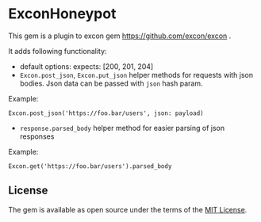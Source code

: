# ExconHoneypot

This gem is a plugin to excon gem https://github.com/excon/excon .

It adds following functionality:

- default options: expects: [200, 201, 204]
- `Excon.post_json`, `Excon.put_json` helper methods for requests with json bodies. Json data can be passed with `json` hash param.

Example:

    Excon.post_json('https://foo.bar/users', json: payload)

- `response.parsed_body` helper method for easier parsing of json responses

Example:

    Excon.get('https://foo.bar/users').parsed_body

## License

The gem is available as open source under the terms of the [MIT License](https://opensource.org/licenses/MIT).
